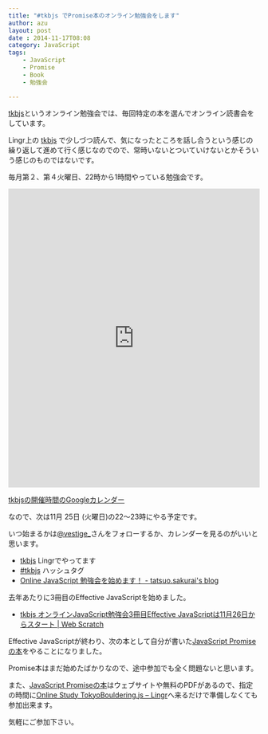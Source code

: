 ```yaml
---
title: "#tkbjs でPromise本のオンライン勉強会をします"
author: azu
layout: post
date : 2014-11-17T08:08
category: JavaScript
tags:
    - JavaScript
    - Promise
    - Book
    - 勉強会

---
```


[tkbjs][]というオンライン勉強会では、毎回特定の本を選んでオンライン読書会をしています。

Lingr上の [tkbjs][] で少しづつ読んで、気になったところを話し合うという感じの繰り返して進めて行く感じなのでので、常時いないとついていけないとかそういう感じのものではないです。

毎月第２、第４火曜日、22時から1時間やっている勉強会です。

<iframe src="https://www.google.com/calendar/embed?src=vatumj33f3su13b1p772ng4oq0%40group.calendar.google.com&ctz=Asia/Tokyo" style="border: 0" width="100%" height="600" frameborder="0" scrolling="no"></iframe>

[tkbjsの開催時間のGoogleカレンダー](https://www.google.com/calendar/embed?src=vatumj33f3su13b1p772ng4oq0%40group.calendar.google.com&ctz=Asia/Tokyo "tkbjs")

なので、次は11月 25日 (火曜日)の22〜23時にやる予定です。

いつ始まるかは[@vestige\_](https://twitter.com/vestige_ "@vestige_")さんをフォローするか、カレンダーを見るのがいいと思います。

- [tkbjs][] Lingrでやってます
- [#tkbjs][] ハッシュタグ
- [Online JavaScript 勉強会を始めます！ - tatsuo.sakurai&#39;s blog](http://t2os.hatenablog.com/entry/20100708/1278561934 "Online JavaScript 勉強会を始めます！ - tatsuo.sakurai&#39;s blog")

去年あたりに3冊目のEffective JavaScriptを始めました。

- [tkbjs オンラインJavaScript勉強会3冊目Effective JavaScriptは11月26日からスタート | Web Scratch](https://efcl.info/2013/1126/res3486/ "tkbjs オンラインJavaScript勉強会3冊目Effective JavaScriptは11月26日からスタート | Web Scratch")

Effective JavaScriptが終わり、次の本として自分が書いた[JavaScript Promiseの本](https://azu.github.io//promises-book/ "JavaScript Promiseの本")をやることになりました。

Promise本はまだ始めたばかりなので、途中参加でも全く問題ないと思います。

また、[JavaScript Promiseの本](https://azu.github.io//promises-book/ "JavaScript Promiseの本")はウェブサイトや無料のPDFがあるので、指定の時間に[Online Study TokyoBouldering.js – Lingr](http://lingr.com/room/tkbjs "Online Study TokyoBouldering.js – Lingr")へ来るだけで準備しなくても参加出来ます。

気軽にご参加下さい。

[tkbjs]: http://lingr.com/room/tkbjs "Online Study TokyoBouldering.js"
[#tkbjs]: https://twitter.com/search?q=%23tkbjs "#tkbjs"
